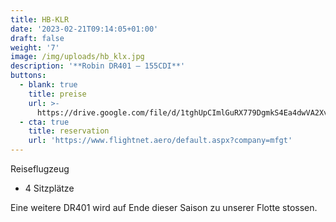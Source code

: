 ```yaml
---
title: HB-KLR
date: '2023-02-21T09:14:05+01:00'
draft: false
weight: '7'
image: /img/uploads/hb_klx.jpg
description: '**Robin DR401 – 155CDI**'
buttons:
  - blank: true
    title: preise
    url: >-
      https://drive.google.com/file/d/1tghUpCImlGuRX779DgmkS4Ea4dwVA2Xv/view?usp=sharing
  - cta: true
    title: reservation
    url: 'https://www.flightnet.aero/default.aspx?company=mfgt'
---
```

Reiseflugzeug

* 4 Sitzplätze


Eine weitere DR401 wird auf Ende dieser Saison zu unserer Flotte stossen.
